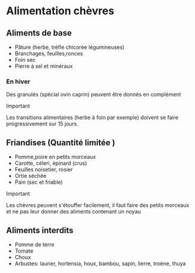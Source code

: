 # Alimentation chèvres

## Aliments de base

- Pâture (herbe, trèfle chicorée  légumineuses)
- Branchages, feuilles,ronces
- Foin sec
- Pierre à sel et minéraux 
### En hiver 
Des granulés (spécial ovin caprin) peuvent être donnés en complément

> [!IMPORTANT]  
> Les transitions alimentaires (herbe à foin par exemple) doivent se faire progressivement sur 15 jours.


## Friandises (Quantité limitée )

- Pomme,poire en petits morceaux
- Carotte, céleri, épinard (crus)
- Feuilles noisetier, rosier
- Ortie séchée 
- Pain (sec et friable)

> [!IMPORTANT]  
Les chèvres peuvent s'étouffer facilement, il faut faire des petits morceaux et ne pas leur donner des aliments contenant un noyau


## Aliments interdits

- Pomme de terre
- Tomate
- Choux
- Arbustes: laurier, hortensia, houx, bambou, sapin, lierre, troène, thuya

